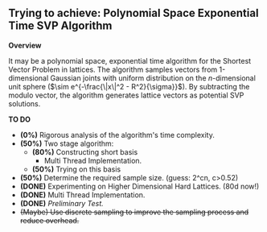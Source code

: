 ## Trying to achieve: Polynomial Space Exponential Time SVP Algorithm

**Overview**

It may be a polynomial space, exponential time algorithm for the Shortest Vector Problem in lattices. The algorithm samples vectors from 1-dimensional Gaussian joints with uniform distribution on the $n$-dimensional unit sphere ($\sim e^{-\frac{\|x\|^2 - R^2}{\sigma}}$). By subtracting the modulo vector, the algorithm generates lattice vectors as potential SVP solutions.

<!--- **Usage**
Provide instructions on how to use the code, including any necessary dependencies and configuration options. --->

**TO DO**

- **(0%)** Rigorous analysis of the algorithm's time complexity.
- **(50%)** Two stage algorithm:
	- **(80%)** Constructing short basis
 		- Multi Thread Implementation.
	- **(50%)** Trying on this basis
- **(50%)** Determine the required sample size. (guess: 2^cn, c>0.52)
- **(DONE)** Experimenting on Higher Dimensional Hard Lattices. (80d now!)
- **(DONE)** Multi Thread Implementation.
- **(DONE)** *Preliminary Test.*
- ~~(Maybe) Use discrete sampling to improve the sampling process and reduce overhead.~~